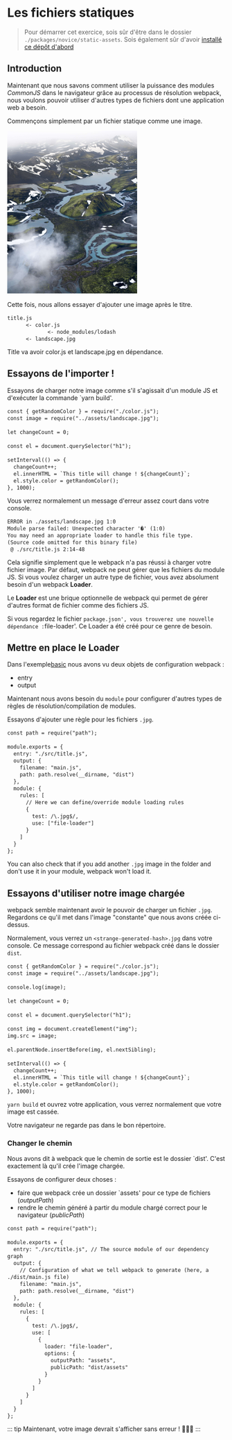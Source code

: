 # Les fichiers statiques

> Pour démarrer cet exercice, sois sûr d'être dans le dossier `./packages/novice/static-assets`.
> Sois également sûr d'avoir [installé ce dépôt d'abord](../README.md#install)

## Introduction

Maintenant que nous savons comment utiliser la puissance des modules _CommonJS_ dans le navigateur grâce au processus de résolution webpack,
nous voulons pouvoir utiliser d'autres types de fichiers dont une application web a besoin.

Commençons simplement par un fichier statique comme une image.

<img src="../img/elias-arnar-1309173-unsplash.jpg" width="300px" height="auto" alt="example of asset"/>

Cette fois, nous allons essayer d'ajouter une image après le titre.

```
title.js
      <- color.js
             <- node_modules/lodash
      <- landscape.jpg
```

Title va avoir color.js et landscape.jpg en dépendance.

## Essayons de l'importer !

Essayons de charger notre image comme s'il s'agissait d'un module JS et d'exécuter la commande `yarn build'.

```js{2}
const { getRandomColor } = require("./color.js");
const image = require("../assets/landscape.jpg");

let changeCount = 0;

const el = document.querySelector("h1");

setInterval(() => {
  changeCount++;
  el.innerHTML = `This title will change ! ${changeCount}`;
  el.style.color = getRandomColor();
}, 1000);
```

Vous verrez normalement un message d'erreur assez court dans votre console.

```log
ERROR in ./assets/landscape.jpg 1:0
Module parse failed: Unexpected character '�' (1:0)
You may need an appropriate loader to handle this file type.
(Source code omitted for this binary file)
 @ ./src/title.js 2:14-48
```

Cela signifie simplement que le webpack n'a pas réussi à charger votre fichier image.
Par défaut, webpack ne peut gérer que les fichiers du module JS.
Si vous voulez charger un autre type de fichier, vous avez absolument besoin d'un webpack **Loader**.

Le **Loader** est une brique optionnelle de webpack qui permet de gérer d'autres format de fichier comme des fichiers JS.

Si vous regardez le fichier `package.json', vous trouverez une nouvelle dépendance :`file-loader'.
Ce Loader a été créé pour ce genre de besoin.

## Mettre en place le Loader

Dans l'exemple[basic](./basics.md) nous avons vu deux objets de configuration webpack :

- entry
- output

Maintenant nous avons besoin du `module` pour configurer d'autres types de règles de résolution/compilation de modules.

Essayons d'ajouter une règle pour les fichiers `.jpg`.

```js{9-18}
const path = require("path");

module.exports = {
  entry: "./src/title.js",
  output: {
    filename: "main.js",
    path: path.resolve(__dirname, "dist")
  },
  module: {
    rules: [
      // Here we can define/override module loading rules
      {
        test: /\.jpg$/,
        use: ["file-loader"]
      }
    ]
  }
};
```

You can also check that if you add another `.jpg` image in the folder and don't use it in your module, webpack won't load it.

## Essayons d'utiliser notre image chargée

webpack semble maintenant avoir le pouvoir de charger un fichier `.jpg`. Regardons ce qu'il met dans l'image "constante" que nous avons créée ci-dessus.

Normalement, vous verrez un `<strange-generated-hash>.jpg` dans votre console. Ce message correspond au fichier webpack créé dans le dossier `dist`.

```js{10-13}
const { getRandomColor } = require("./color.js");
const image = require("../assets/landscape.jpg");

console.log(image);

let changeCount = 0;

const el = document.querySelector("h1");

const img = document.createElement("img");
img.src = image;

el.parentNode.insertBefore(img, el.nextSibling);

setInterval(() => {
  changeCount++;
  el.innerHTML = `This title will change ! ${changeCount}`;
  el.style.color = getRandomColor();
}, 1000);
```

`yarn build` et ouvrez votre application, vous verrez normalement que votre image est cassée.

Votre navigateur ne regarde pas dans le bon répertoire.

### Changer le chemin

Nous avons dit à webpack que le chemin de sortie est le dossier `dist'. C'est exactement là qu'il crée l'image chargée.

Essayons de configurer deux choses :

- faire que webpack crée un dossier `assets' pour ce type de fichiers (_outputPath_)
- rendre le chemin généré à partir du module chargé correct pour le navigateur (_publicPath_)

```js{13-22}
const path = require("path");

module.exports = {
  entry: "./src/title.js", // The source module of our dependency graph
  output: {
    // Configuration of what we tell webpack to generate (here, a ./dist/main.js file)
    filename: "main.js",
    path: path.resolve(__dirname, "dist")
  },
  module: {
    rules: [
      {
        test: /\.jpg$/,
        use: [
          {
            loader: "file-loader",
            options: {
              outputPath: "assets",
              publicPath: "dist/assets"
            }
          }
        ]
      }
    ]
  }
};
```

::: tip
Maintenant, votre image devrait s'afficher sans erreur ! 👏👏👏
:::

